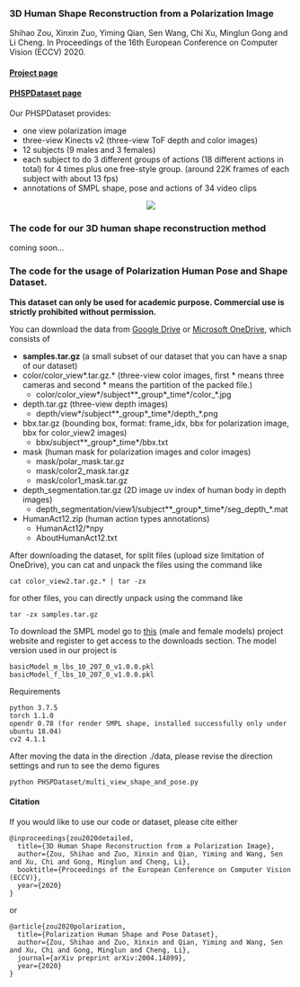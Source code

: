 ### 3D Human Shape Reconstruction from a Polarization Image

Shihao Zou, Xinxin Zuo, Yiming Qian, Sen Wang, Chi Xu, Minglun Gong and Li Cheng. In Proceedings of the 16th European Conference on Computer Vision (ECCV) 2020.

#### [Project page](https://jimmyzou.github.io/publication/2020-polarization-clothed-human-shape)
#### [PHSPDataset page](https://jimmyzou.github.io/publication/2020-PHSPDataset)
Our PHSPDataset provides:
- one view polarization image
- three-view Kinects v2 (three-view ToF depth and color images)
- 12 subjects (9 males and 3 females)
- each subject to do 3 different groups of actions (18 different actions in total) for 4 times plus one free-style group. (around 22K frames of each subject with about 13 fps)
- annotations of SMPL shape, pose and actions of 34 video clips

<center><img src="demo_annotation_shape.gif" width=“500”/></center>

### The code for our 3D human shape reconstruction method
coming soon...


### The code for the usage of Polarization Human Pose and Shape Dataset.
**This dataset can only be used for academic purpose. Commercial use is strictly prohibited without permission.**

You can download the data from [Google Drive]() or [Microsoft OneDrive](), which consists of
- **samples.tar.gz** (a small subset of our dataset that you can have a snap of our dataset)
- color/color_view*.tar.gz.* (three-view color images, first * means three cameras and second * means the partition of the packed file.)
  - color/color_view*/subject\*\*\_group\*\_time\*/color\_\*.jpg
- depth.tar.gz (three-view depth images)
  - depth/view*/subject\*\*\_group\*\_time\*/depth\_\*.png
- bbx.tar.gz (bounding box, format: frame_idx, bbx for polarization image, bbx for color_view2 images)
  - bbx/subject\*\*\_group\*\_time\*/bbx.txt
- mask (human mask for polarization images and color images)
  - mask/polar_mask.tar.gz
  - mask/color2_mask.tar.gz
  - mask/color1_mask.tar.gz
- depth_segmentation.tar.gz (2D image uv index of human body in depth images)
  - depth_segmentation/view1/subject\*\*\_group\*\_time\*/seg_depth\_\*.mat
- HumanAct12.zip (human action types annotations)
  - HumanAct12/*npy
  - AboutHumanAct12.txt

[//]: # (tar -zcf color_view2.tar.gz ./color/view2/ | split -b 70000m -d -a 1 - color_view2.tar.gz.)

After downloading the dataset, for split files (upload size limitation of OneDrive), you can cat and unpack the files using the command like
```
cat color_view2.tar.gz.* | tar -zx
```
for other files, you can directly unpack using the command like
```
tar -zx samples.tar.gz
```

To download the SMPL model go to [this](https://smpl.is.tue.mpg.de/) (male and female models) project website and register to get access to the downloads section. The model version used in our project is
```
basicModel_m_lbs_10_207_0_v1.0.0.pkl
basicModel_f_lbs_10_207_0_v1.0.0.pkl
```

Requirements
```
python 3.7.5
torch 1.1.0
opendr 0.78 (for render SMPL shape, installed successfully only under ubuntu 18.04)
cv2 4.1.1
```

After moving the data in the direction ./data, please revise the direction settings and run to see the demo figures
```
python PHSPDataset/multi_view_shape_and_pose.py
```

#### Citation
If you would like to use our code or dataset, please cite either
```
@inproceedings{zou2020detailed,  
  title={3D Human Shape Reconstruction from a Polarization Image},  
  author={Zou, Shihao and Zuo, Xinxin and Qian, Yiming and Wang, Sen and Xu, Chi and Gong, Minglun and Cheng, Li},  
  booktitle={Proceedings of the European Conference on Computer Vision (ECCV)},  
  year={2020}  
} 
```
or
```
@article{zou2020polarization,  
  title={Polarization Human Shape and Pose Dataset},  
  author={Zou, Shihao and Zuo, Xinxin and Qian, Yiming and Wang, Sen and Xu, Chi and Gong, Minglun and Cheng, Li},  
  journal={arXiv preprint arXiv:2004.14899},  
  year={2020}  
}  
```
